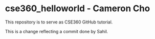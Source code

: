 # cse360_helloworld - Cameron Cho
This repository is to serve as CSE360 GitHub tutorial.

This is a change reflecting a commit done by Sahil.
